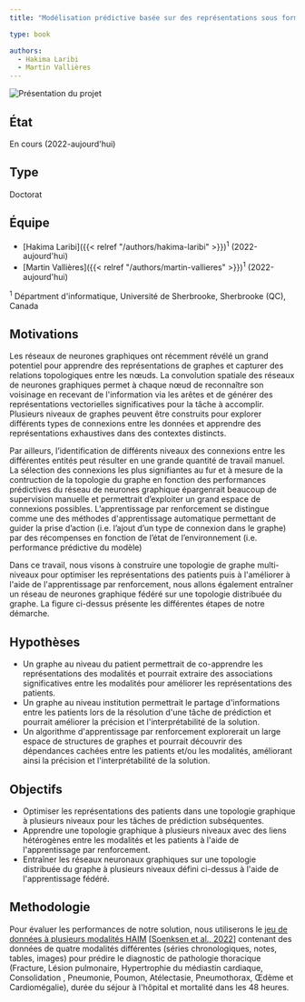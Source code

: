 ```yaml
---
title: "Modélisation prédictive basée sur des représentations sous formes de graphes multi-niveaux des données de santé multimodales"

type: book

authors:
  - Hakima Laribi
  - Martin Vallières
---
```


![Présentation du projet](Project.svg "Présentation du projet")

## État

En cours (2022-aujourd'hui)

## Type

Doctorat

## Équipe

- [Hakima Laribi]({{< relref "/authors/hakima-laribi" >}})<sup>1</sup> (2022-aujourd'hui)
- [Martin Vallières]({{< relref "/authors/martin-vallieres" >}})<sup>1</sup> (2022-aujourd'hui)

<sup>1</sup> Départment d'informatique, Université de Sherbrooke, Sherbrooke (QC), Canada


## Motivations

Les réseaux de neurones graphiques ont récemment révélé un grand potentiel pour apprendre des représentations de graphes et capturer des relations topologiques entre les nœuds. La convolution spatiale des réseaux de neurones graphiques permet à chaque nœud de reconnaître son voisinage en recevant de l'information via les arêtes et de générer des représentations vectorielles significatives pour la tâche à accomplir. Plusieurs niveaux de graphes peuvent être construits pour explorer différents types de connexions entre les données et apprendre des représentations exhaustives dans des contextes distincts.

Par ailleurs, l’identification de différents niveaux des connexions entre les différentes entités peut résulter en une grande quantité de travail manuel.  La sélection des connexions les plus signifiantes au fur et à mesure de la contruction de la topologie du graphe en fonction des performances prédictives du réseau de neurones graphique épargenrait beaucoup de supervision manuelle et permettrait d’exploiter un grand espace de connexions possibles. L’apprentissage par renforcement se distingue comme une des méthodes d'apprentissage automatique permettant de guider la prise d’action (i.e. l’ajout d’un type de connexion dans le graphe) par des récompenses en fonction de l’état de l’environnement (i.e. performance prédictive du modèle)

Dans ce travail, nous visons à construire une topologie de graphe multi-niveaux pour optimiser les représentations des patients puis à l'améliorer à l'aide de l'apprentissage par renforcement, nous allons également entraîner un réseau de neurones graphique fédéré sur une topologie distribuée du graphe. La figure ci-dessus présente les différentes étapes de notre démarche.

## Hypothèses

- Un graphe au niveau du patient permettrait de co-apprendre les représentations des modalités et pourrait extraire des associations significatives entre les modalités pour améliorer les représentations des patients.
- Un graphe au niveau institution permettrait le partage d'informations entre les patients lors de la résolution d'une tâche de prédiction et pourrait améliorer la précision et l'interprétabilité de la solution.
- Un algorithme d'apprentissage par renforcement explorerait un large espace de structures de graphes et pourrait découvrir des dépendances cachées entre les patients et/ou les modalités, améliorant ainsi la précision et l'interprétabilité de la solution.

## Objectifs

- Optimiser les représentations des patients dans une topologie graphique à plusieurs niveaux pour les tâches de prédiction subséquentes.
- Apprendre une topologie graphique à plusieurs niveaux avec des liens hétérogènes entre les modalités et les patients à l'aide de l'apprentissage par renforcement.
- Entraîner les réseaux neuronaux graphiques sur une topologie distribuée du graphe à plusieurs niveaux défini ci-dessus à l'aide de l'apprentissage fédéré.

## Methodologie

Pour évaluer les performances de notre solution, nous utiliserons le [jeu de données à plusieurs modalités HAIM](https://physionet.org/content/haim-multimodal/1.0.1/) [[Soenksen et al., 2022](https://www.nature.com/articles/s41746-022-00689-4)] contenant des données de quatre modalités différentes (séries chronologiques, notes, tables, images) pour prédire le diagnostic de pathologie thoracique (Fracture, Lésion pulmonaire, Hypertrophie du médiastin cardiaque, Consolidation , Pneumonie, Poumon, Atélectasie, Pneumothorax, Œdème et Cardiomégalie), durée du séjour à l'hôpital et mortalité dans les 48 heures.
